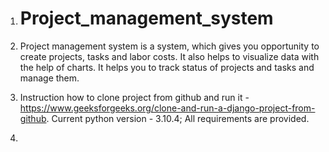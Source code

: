 1. # Project_management_system
   
2. Project management system is a system, which gives you opportunity to create projects, tasks and labor costs. It also helps to visualize data with the help of charts.
It helps you to track status of projects and tasks and manage them.

3. Instruction how to clone project from github and run it - https://www.geeksforgeeks.org/clone-and-run-a-django-project-from-github. Current python version - 3.10.4;
All requirements are provided.

4.
